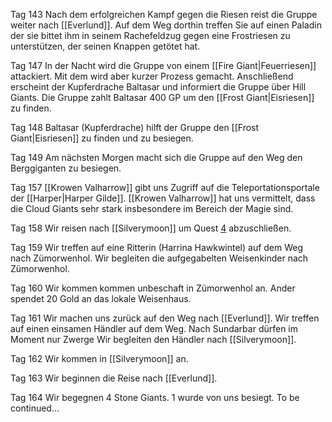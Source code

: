 Tag 143
Nach dem erfolgreichen Kampf gegen die Riesen reist die Gruppe weiter nach [[Everlund]]. Auf dem Weg dorthin treffen Sie auf einen Paladin der sie bittet ihm in seinem Rachefeldzug gegen eine Frostriesen zu unterstützen, der seinen Knappen getötet hat. 

Tag 147
In der Nacht wird die Gruppe von einem [[Fire Giant|Feuerriesen]] attackiert. Mit dem wird aber kurzer Prozess gemacht. Anschließend erscheint der Kupferdrache Baltasar und informiert die Gruppe über Hill Giants. Die Gruppe zahlt Baltasar 400 GP um den [[Frost Giant|Eisriesen]] zu finden.

Tag 148
Baltasar (Kupferdrache) hilft der Gruppe den [[Frost Giant|Eisriesen]] zu finden und zu besiegen. 

Tag 149
Am nächsten Morgen macht sich die Gruppe auf den Weg den Berggiganten zu besiegen.

Tag 157
[[Krowen Valharrow]] gibt uns Zugriff auf die Teleportationsportale der [[Harper|Harper Gilde]]. [[Krowen Valharrow]] hat uns vermittelt, dass die Cloud Giants sehr stark insbesondere im Bereich der Magie sind.

Tag 158
Wir reisen nach [[Silverymoon]] um Quest [4](Quest%204.md) abzuschließen. 

Tag 159
Wir treffen auf eine Ritterin (Harrina Hawkwintel) auf dem Weg nach Zümorwenhol. Wir begleiten die aufgegabelten Weisenkinder nach Zümorwenhol.

Tag 160
Wir kommen kommen unbeschaft in Zümorwenhol an. Ander spendet 20 Gold an das lokale Weisenhaus.

Tag 161
Wir machen uns zurück auf den Weg nach [[Everlund]]. Wir treffen auf einen einsamen Händler auf dem Weg. Nach Sundarbar dürfen im Moment nur Zwerge Wir begleiten den Händler nach [[Silverymoon]].

Tag 162
Wir kommen in [[Silverymoon]] an.

Tag 163
Wir beginnen die Reise nach [[Everlund]].

Tag 164
Wir begegnen 4 Stone Giants. 1 wurde von uns besiegt.
To be continued...